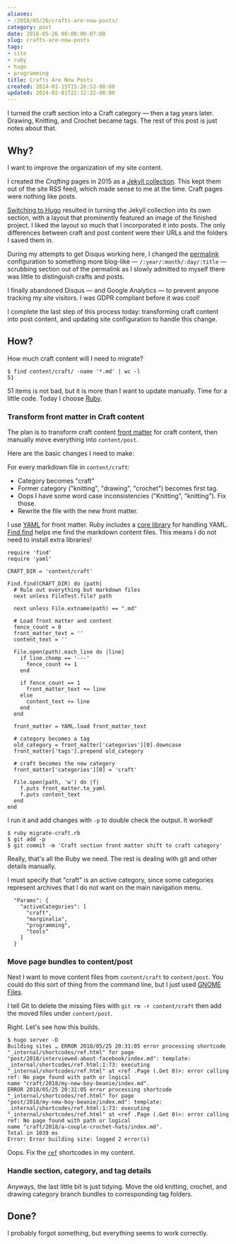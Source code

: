 ```yaml
---
aliases:
- /2018/05/26/crafts-are-now-posts/
category: post
date: 2018-05-26 00:00:00-07:00
slug: crafts-are-now-posts
tags:
- site
- ruby
- hugo
- programming
title: Crafts Are Now Posts
created: 2024-01-15T15:26:53-08:00
updated: 2024-02-01T22:12:22-08:00
---
```


I turned the craft section into a Craft category — then a tag years later. Drawing, Knitting, and Crochet became tags. The rest of this post is just notes about that.

<!--more-->

## Why?

I want to improve the organization of my site content.

I created the *Crafting* pages in 2015 as a [Jekyll collection](../../2015/07/making-a-jekyll-collection.md). This kept them out of the site RSS feed, which made sense to me at the time. Craft pages were nothing like posts.

[Switching to Hugo](../../2015/09/next-hugo.md) resulted in turning the Jekyll collection into its own section, with a layout that prominently featured an image of the finished project. I liked the layout so much that I incorporated it into posts. The only differences between craft and post content were their URLs and the folders I saved them in.

During my attempts to get Disqus working here, I changed the [permalink](http://gohugo.io/content-management/urls/#permalinks) configuration to something more blog-like — `/:year/:month/:day/:title` — scrubbing section out of the permalink as I slowly admitted to myself there was little to distinguish crafts and posts.

I finally abandoned Disqus — and Google Analytics — to prevent anyone tracking my site visitors. I was GDPR compliant before it was cool!

I complete the last step of this process today: transforming craft content into post content, and updating site configuration to handle this change.

## How?

How much craft content will I need to migrate?

````console
$ find content/craft/ -name '*.md' | wc -l
51
````

51 items is not bad, but it is more than I want to update manually. Time for a little code. Today I choose [Ruby](../../../card/Ruby.md).

### Transform front matter in Craft content

The plan is to transform craft content [front matter](http://gohugo.io/content-management/front-matter/) for craft content, then manually move everything into `content/post`.

Here are the basic changes I need to make:

For every markdown file in `content/craft`:

* Category becomes "craft"
* Former category ("knitting", "drawing", "crochet") becomes first tag.
* Oops I have some word case inconsistencies ("Knitting", "knitting"). Fix those.
* Rewrite the file with the new front matter.

I use [YAML](../../../card/YAML.md) for front matter. Ruby includes a [core library](http://ruby-doc.org/stdlib-2.5.1/libdoc/yaml/rdoc/YAML.html) for handling YAML. [Find.find](http://ruby-doc.org/stdlib-2.5.1/libdoc/find/rdoc/Find.html#method-c-find) helps me find the markdown content files. This means I do not need to install extra libraries!

````ruby{title="migrate-craft.rb"}
require 'find'
require 'yaml'

CRAFT_DIR = 'content/craft'

Find.find(CRAFT_DIR) do |path|
  # Rule out everything but markdown files
  next unless FileTest.file? path

  next unless File.extname(path) == ".md"

  # Load front matter and content
  fence_count = 0
  front_matter_text = ''
  content_text = ''

  File.open(path).each_line do |line|
    if line.chomp == '---'
      fence_count += 1
    end

    if fence_count == 1
      front_matter_text += line
    else
      content_text += line
    end
  end

  front_matter = YAML.load front_matter_text

  # category becomes a tag
  old_category = front_matter['categories'][0].downcase
  front_matter['tags'].prepend old_category

  # craft becomes the new category
  front_matter['categories'][0] = 'craft'

  File.open(path, 'w') do |f|
    f.puts front_matter.to_yaml
    f.puts content_text
  end
end
````

I run it and add changes with `-p` to double check the output. It worked!

````console
$ ruby migrate-craft.rb
$ git add -p
$ git commit -m 'Craft section front matter shift to craft category'
````

Really, that's all the Ruby we need. The rest is dealing with git and other details manually.

I must specify that "craft" is an active category, since some categories represent archives that I do not want on the main navigation menu.

````json{title="config.json"}
  "Params": {
    "activeCategories": [
      "craft",
      "marginalia",
      "programming",
      "tools"
    ]
  }
````

### Move page bundles to content/post

Next I want to move content files from `content/craft` to `content/post`. You could do this sort of thing from the command line, but I just used [GNOME Files](https://wiki.gnome.org/Apps/Files).

I tell Git to delete the missing files with `git rm -r content/craft` then add the moved files under `content/post`.

Right. Let's see how this builds.

````console
$ hugo server -D
Building sites … ERROR 2018/05/25 20:31:05 error processing shortcode "_internal/shortcodes/ref.html" for page
"post/2018/interviewed-about-facebook/index.md": template: _internal/shortcodes/ref.html:1:73: executing
"_internal/shortcodes/ref.html" at <ref .Page (.Get 0)>: error calling ref: No page found with path or logical
name "craft/2018/my-new-boy-beanie/index.md".
ERROR 2018/05/25 20:31:05 error processing shortcode "_internal/shortcodes/ref.html" for page
"post/2018/my-new-boy-beanie/index.md": template: _internal/shortcodes/ref.html:1:73: executing
"_internal/shortcodes/ref.html" at <ref .Page (.Get 0)>: error calling ref: No page found with path or logical
name "craft/2018/a-couple-crochet-hats/index.md".
Total in 1039 ms
Error: Error building site: logged 2 error(s)
````

Oops. Fix the [`ref`](http://gohugo.io/content-management/shortcodes/#ref-and-relref) shortcodes in my content.

### Handle section, category, and tag details

Anyways, the last little bit is just tidying. Move the old knitting, crochet, and drawing category branch bundles to corresponding tag folders.

## Done?

I probably forgot something, but everything seems to work correctly.
